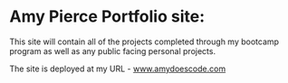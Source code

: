 # Amy Pierce Portfolio site: 

This site will contain all of the projects completed through my bootcamp program as well as any public facing personal projects.

The site is deployed at my URL - www.amydoescode.com
